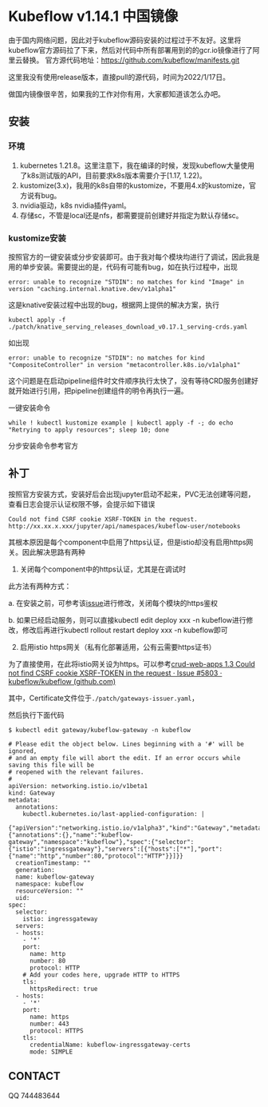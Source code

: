 # Kubeflow v1.14.1 中国镜像

由于国内网络问题，因此对于kubeflow源码安装的过程过于不友好。这里将kubeflow官方源码拉了下来，然后对代码中所有部署用到的的gcr.io镜像进行了阿里云替换。
官方源代码地址：https://github.com/kubeflow/manifests.git

这里我没有使用release版本，直接pull的源代码，时间为2022/1/17日。

做国内镜像很辛苦，如果我的工作对你有用，大家都知道该怎么办吧。

## 安装

### 环境

1. kubernetes 1.21.8。这里注意下，我在编译的时候，发现kubeflow大量使用了k8s测试版的API，目前要求k8s版本需要介于[1.17, 1.22)。
2. kustomize(3.x)，我用的k8s自带的kustomize，不要用4.x的kustomize，官方说有bug。
3. nvidia驱动，k8s nvidia插件yaml。
4. 存储sc，不管是local还是nfs，都需要提前创建好并指定为默认存储sc。

### kustomize安装

按照官方的一键安装或分步安装即可。由于我对每个模块均进行了调试，因此我是用的单步安装。需要提出的是，代码有可能有bug，如在执行过程中，出现

```
error: unable to recognize "STDIN": no matches for kind "Image" in version "caching.internal.knative.dev/v1alpha1"
```

这是knative安装过程中出现的bug，根据网上提供的解决方案，执行

```
kubectl apply -f ./patch/knative_serving_releases_download_v0.17.1_serving-crds.yaml
```

如出现

```
error: unable to recognize "STDIN": no matches for kind "CompositeController" in version "metacontroller.k8s.io/v1alpha1"
```

这个问题是在启动pipeline组件时文件顺序执行太快了，没有等待CRD服务创建好就开始进行引用，把pipeline创建组件的明令再执行一遍。

一键安装命令

```
while ! kubectl kustomize example | kubectl apply -f -; do echo "Retrying to apply resources"; sleep 10; done
```

分步安装命令参考官方

## 补丁

按照官方安装方式，安装好后会出现jupyter启动不起来，PVC无法创建等问题，查看日志会提示认证权限不够，会提示如下错误

```
Could not find CSRF cookie XSRF-TOKEN in the request. http://xx.xx.x.xxx/jupyter/api/namespaces/kubeflow-user/notebooks
```

其根本原因是每个component中启用了https认证，但是istio却没有启用https网关。因此解决思路有两种

1. 关闭每个component中的https认证，尤其是在调试时

此方法有两种方式：

a. 在安装之前，可参考该[issue](https://github.com/kubeflow/kubeflow/pull/6395)进行修改，关闭每个模块的https鉴权

b. 如果已经启动服务，则可以直接kubectl edit deploy xxx -n kubeflow进行修改，修改后再进行kubectl rollout restart deploy xxx -n kubeflow即可

2. 启用istio https网关（私有化部署适用，公有云需要https证书）

为了直接使用，在此将istio网关设为https。可以参考[crud-web-apps 1.3 Could not find CSRF cookie XSRF-TOKEN in the request · Issue #5803 · kubeflow/kubeflow (github.com)](https://github.com/kubeflow/kubeflow/issues/5803)

其中，Certificate文件位于`./patch/gateways-issuer.yaml`，

然后执行下面代码

```
$ kubectl edit gateway/kubeflow-gateway -n kubeflow

# Please edit the object below. Lines beginning with a '#' will be ignored,
# and an empty file will abort the edit. If an error occurs while saving this file will be
# reopened with the relevant failures.
#
apiVersion: networking.istio.io/v1beta1
kind: Gateway
metadata:
  annotations:
    kubectl.kubernetes.io/last-applied-configuration: |
      {"apiVersion":"networking.istio.io/v1alpha3","kind":"Gateway","metadata":{"annotations":{},"name":"kubeflow-gateway","namespace":"kubeflow"},"spec":{"selector":{"istio":"ingressgateway"},"servers":[{"hosts":["*"],"port":{"name":"http","number":80,"protocol":"HTTP"}}]}}
  creationTimestamp: ""
  generation: 
  name: kubeflow-gateway
  namespace: kubeflow
  resourceVersion: ""
  uid: 
spec:
  selector:
    istio: ingressgateway
  servers:
  - hosts:
    - '*'
    port:
      name: http
      number: 80
      protocol: HTTP
    # Add your codes here, upgrade HTTP to HTTPS
    tls:
      httpsRedirect: true
  - hosts:
    - '*'
    port:
      name: https
      number: 443
      protocol: HTTPS
    tls:
      credentialName: kubeflow-ingressgateway-certs
      mode: SIMPLE
```

## CONTACT

QQ 744483644
